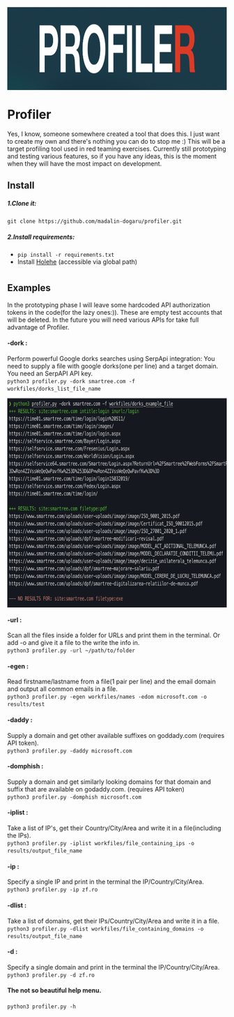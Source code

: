 
<img align="center" alt="PNG" src="https://github.com/madalin-dogaru/madalin-dogaru/blob/master/profilerlogo.png?raw=true" width="1200" height="190" />

# Profiler   
Yes, I know, someone somewhere created a tool that does this. I just want to create my own and there's nothing you can do to stop me :) 
This will be a target profiling tool used in red teaming exercises. Currently still prototyping and testing various features, so if you have any ideas, this is the moment when they will have the most impact on development.   

Install
---
##### 1.Clone it:   
`git clone https://github.com/madalin-dogaru/profiler.git` 

##### 2.Install requirements:   
  - `pip install -r requirements.txt`   
  - Install [Holehe](https://github.com/megadose/holehe/tree/master#%EF%B8%8F-installation) (accessible via global path)
#   
#   
Examples
---
In the prototyping phase I will leave some hardcoded API authorization tokens in the code(for the lazy ones:)). These are empty test accounts that will be deleted. In the future you will need various APIs for take full advantage of Profiler.   

#### -dork :
Perform powerful Google dorks searches using SerpApi integration: You need to supply a file with google dorks(one per line) and a target domain. You need an SerpAPI API key.    
`python3 profiler.py -dork smartree.com -f workfiles/dorks_list_file_name`   

<img align="center" alt="PNG" src="https://github.com/madalin-dogaru/madalin-dogaru/blob/master/google_dork_example.png?raw=true" width="800" height="480" />   



#### -url : 
Scan all the files inside a folder for URLs and print them in the terminal. Or add -o and give it a file to the write the info in.    
`python3 profiler.py -url ~/path/to/folder`

#### -egen :
Read firstname/lastname from a file(1 pair per line) and the email domain and output all common emails in a file.     
`python3 profiler.py -egen workfiles/names -edom microsoft.com -o results/test`

#### -daddy :
Supply a domain and get other available suffixes on goddady.com (requires API token).   
`python3 profiler.py -daddy microsoft.com`

#### -domphish :
Supply a domain and get similarly looking domains for that domain and suffix that are available on godaddy.com. (requires API token)   
`python3 profiler.py -domphish microsoft.com`

#### -iplist :
Take a list of IP's, get their Country/City/Area and write it in a file(including the IPs).    
`python3 profiler.py -iplist workfiles/file_containing_ips -o results/output_file_name`

#### -ip :
Specify a single IP and print in the terminal the IP/Country/City/Area.   
`python3 profiler.py -ip zf.ro`

#### -dlist :
Take a list of domains, get their IPs/Country/City/Area and write it in a file.   
`python3 profiler.py -dlist workfiles/file_containing_domains -o results/output_file_name`

#### -d :
Specify a single domain and print in the terminal the IP/Country/City/Area.   
`python3 profiler.py -d zf.ro`

#### The not so beautiful help menu.    
`python3 profiler.py -h`
